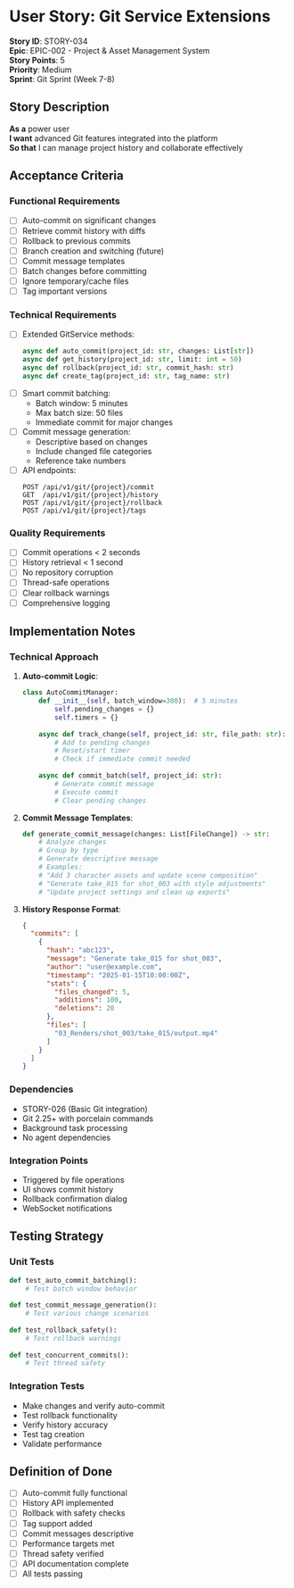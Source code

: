 # User Story: Git Service Extensions

**Story ID**: STORY-034  
**Epic**: EPIC-002 - Project & Asset Management System  
**Story Points**: 5  
**Priority**: Medium  
**Sprint**: Git Sprint (Week 7-8)  

## Story Description

**As a** power user  
**I want** advanced Git features integrated into the platform  
**So that** I can manage project history and collaborate effectively  

## Acceptance Criteria

### Functional Requirements
- [ ] Auto-commit on significant changes
- [ ] Retrieve commit history with diffs
- [ ] Rollback to previous commits
- [ ] Branch creation and switching (future)
- [ ] Commit message templates
- [ ] Batch changes before committing
- [ ] Ignore temporary/cache files
- [ ] Tag important versions

### Technical Requirements
- [ ] Extended GitService methods:
  ```python
  async def auto_commit(project_id: str, changes: List[str])
  async def get_history(project_id: str, limit: int = 50)
  async def rollback(project_id: str, commit_hash: str)
  async def create_tag(project_id: str, tag_name: str)
  ```
- [ ] Smart commit batching:
  - Batch window: 5 minutes
  - Max batch size: 50 files
  - Immediate commit for major changes
- [ ] Commit message generation:
  - Descriptive based on changes
  - Include changed file categories
  - Reference take numbers
- [ ] API endpoints:
  ```
  POST /api/v1/git/{project}/commit
  GET  /api/v1/git/{project}/history
  POST /api/v1/git/{project}/rollback
  POST /api/v1/git/{project}/tags
  ```

### Quality Requirements
- [ ] Commit operations < 2 seconds
- [ ] History retrieval < 1 second
- [ ] No repository corruption
- [ ] Thread-safe operations
- [ ] Clear rollback warnings
- [ ] Comprehensive logging

## Implementation Notes

### Technical Approach
1. **Auto-commit Logic**:
   ```python
   class AutoCommitManager:
       def __init__(self, batch_window=300):  # 5 minutes
           self.pending_changes = {}
           self.timers = {}
           
       async def track_change(self, project_id: str, file_path: str):
           # Add to pending changes
           # Reset/start timer
           # Check if immediate commit needed
           
       async def commit_batch(self, project_id: str):
           # Generate commit message
           # Execute commit
           # Clear pending changes
   ```

2. **Commit Message Templates**:
   ```python
   def generate_commit_message(changes: List[FileChange]) -> str:
       # Analyze changes
       # Group by type
       # Generate descriptive message
       # Examples:
       # "Add 3 character assets and update scene composition"
       # "Generate take_015 for shot_003 with style adjustments"
       # "Update project settings and clean up exports"
   ```

3. **History Response Format**:
   ```json
   {
     "commits": [
       {
         "hash": "abc123",
         "message": "Generate take_015 for shot_003",
         "author": "user@example.com",
         "timestamp": "2025-01-15T10:00:00Z",
         "stats": {
           "files_changed": 5,
           "additions": 100,
           "deletions": 20
         },
         "files": [
           "03_Renders/shot_003/take_015/output.mp4"
         ]
       }
     ]
   }
   ```

### Dependencies
- STORY-026 (Basic Git integration)
- Git 2.25+ with porcelain commands
- Background task processing
- No agent dependencies

### Integration Points
- Triggered by file operations
- UI shows commit history
- Rollback confirmation dialog
- WebSocket notifications

## Testing Strategy

### Unit Tests
```python
def test_auto_commit_batching():
    # Test batch window behavior
    
def test_commit_message_generation():
    # Test various change scenarios
    
def test_rollback_safety():
    # Test rollback warnings
    
def test_concurrent_commits():
    # Test thread safety
```

### Integration Tests
- Make changes and verify auto-commit
- Test rollback functionality
- Verify history accuracy
- Test tag creation
- Validate performance

## Definition of Done
- [ ] Auto-commit fully functional
- [ ] History API implemented
- [ ] Rollback with safety checks
- [ ] Tag support added
- [ ] Commit messages descriptive
- [ ] Performance targets met
- [ ] Thread safety verified
- [ ] API documentation complete
- [ ] All tests passing